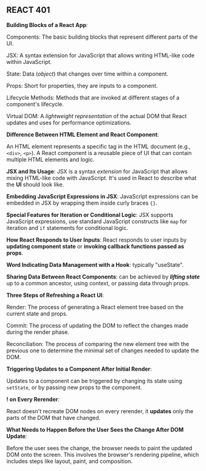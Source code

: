 ## REACT 401

**Building Blocks of a React App**:

Components: The basic building blocks that represent different parts of the UI.
   
JSX: A syntax extension for JavaScript that allows writing HTML-like code within JavaScript.
   
State: Data (_object_) that changes over time within a component.
   
Props: Short for properties, they are inputs to a component.
   
Lifecycle Methods: Methods that are invoked at different stages of a component's lifecycle.
   
Virtual DOM: A _lightweight representation_ of the actual DOM that React updates and  uses for performance optimizations.

**Difference Between HTML Element and React Component**:
   
An HTML element represents a specific tag in the HTML document (e.g., `<div>`, `<p>`).
   A React component is a reusable piece of UI that can contain multiple HTML elements and logic.

**JSX and Its Usage**:
   JSX is a syntax _extension_ for JavaScript that allows mixing HTML-like code with JavaScript.
   It's used in React to describe what the **UI** should look like.

**Embedding JavaScript Expressions in JSX**:
   JavaScript expressions can be embedded in JSX by wrapping them inside curly braces `{}`.

**Special Features for Iteration or Conditional Logic**:
   JSX supports JavaScript expressions, use standard JavaScript constructs like `map` for iteration and `if` statements for conditional logic.

**How React Responds to User Inputs**:
   React responds to user inputs by **updating component state** or **invoking callback functions passed as props**.

**Word Indicating Data Management with a Hook**:
   typically "useState".

**Sharing Data Between React Components**:
   can be achieved by _**lifting state**_ up to a common ancestor, using context, or passing data through props.

**Three Steps of Refreshing a React UI**:
   
Render: The process of generating a React element tree based on the current state and props.
   
Commit: The process of updating the DOM to reflect the changes made during the render phase.
   
Reconciliation: The process of comparing the new element tree with the previous one to determine the minimal set of changes needed to update the DOM.

**Triggering Updates to a Component After Initial Render**:

Updates to a component can be triggered by changing its state using `setState`, or by passing new props to the component.

**! on Every Rerender**:

React doesn't recreate DOM nodes on every rerender, it **updates** only the parts of the DOM that have changed.

**What Needs to Happen Before the User Sees the Change After DOM Update**:

Before the user sees the change, the browser needs to paint the updated DOM onto the screen. This involves the browser's rendering pipeline, which includes steps like layout, paint, and composition.